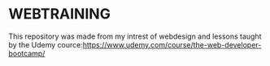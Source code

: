# WEBTRAINING
This repository was made from my intrest of webdesign and lessons taught by the Udemy cource:https://www.udemy.com/course/the-web-developer-bootcamp/ 

